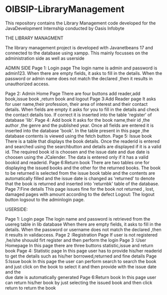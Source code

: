 # OIBSIP-LibraryManagement
This repository contains the Library Management code developed for 
the JavaDevelopment Internship conducted by Oasis Infobyte

THE LIBRARY MANAGMENT

The library management project is developed with Javanetbeans 17 and connected to the database using xampp.
This mainly focusses on the administration side as well as userside

ADMIN SIDE
Page 1: Login page
	The login name is admin and password is admin123.
	When there are empty fields, it asks to fill in the details.
	When the password or admin name does not match the declared ,then it results in unauthorized access.

Page 2: Admin Home Page
	There are four buttons add reader,add book,issue book ,return book and logout
Page 3:Add Reader page
	It asks for user name,their profession, their area of interest and their contact details.
 	When fields are empty it asks for you to fill in the details and check the contact details too.
	If correct it is inserted into the table 'register' of database 'lib'.
Page 4: Add book
        It asks for the book name,their id ,the author ,the genre and the published year.
	Once all fields are entered it is inserted into the database 'book'.
	In the table present in this page ,the database contents is viewed using the fetch button.
Page 5: Issue book
	There is a table that displays the book details.
	Once the readerid is entered and searched using the searchbutton and  details are displayed if it is a valid id.
        The required book id is choosen and the issue date and due date is choosen using the JCalender.
	The data is entered only if it  has a valid bookid and readerid.
Page 6:Return book
	There are two tables one for displaying the issued books and the other for the returned books.
	The book to be returned is selected from the issue book table and the contents are automatically filled and the issue date is changed as 'returned'
        to denote that the book is returned and inserted into 'returnbk' table of the database.
Page 7:Fine details
	This page issues fine for the book not returned , lost, damaged pages with amount according to the defect
Logout:
	The logout button logsout to the adminlogin page.

USERSIDE:

Page 1: Login page
	The login name and password is retrieved from the usereg table in lib database
	When there are empty fields, it asks to fill in the details.
	When the password or username does not match the declared ,then it results in validaccess.
Page 2 :Registration Page
	If user is not registered ,he/she shouuld firt register and then perform 
	the login
Page 3 :User Homepage
	 In this page there are three buttons  statistic,issue and return book
Page 4: Statistic page
	In this page user has to provide his/her readerid to get the details such as his/her borrowed,returned and fine details
Page 5:Issue book
	In this page the user can perform search to search the book and just click on the  book to  select it and  then provide with the issue  date and the 	
	due date is automatically generated
Page 6:Return book
	In this page user can return his/her book by just selecting the issued book and then click return to return the book











